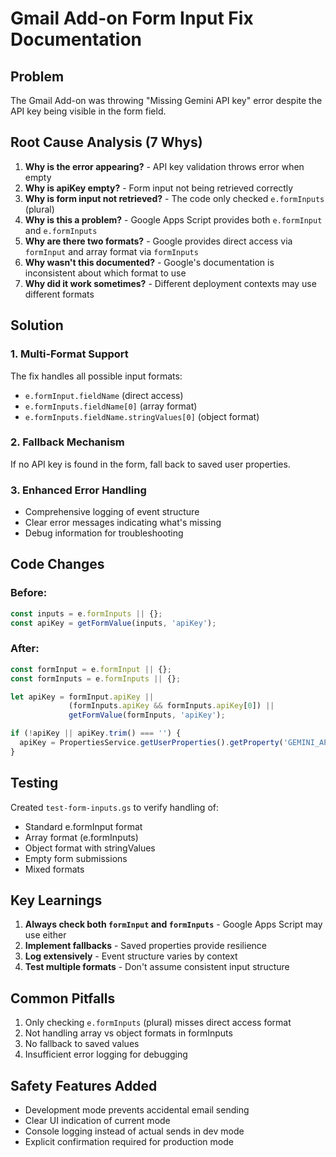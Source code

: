 # Gmail Add-on Form Input Fix Documentation

## Problem
The Gmail Add-on was throwing "Missing Gemini API key" error despite the API key being visible in the form field.

## Root Cause Analysis (7 Whys)

1. **Why is the error appearing?** - API key validation throws error when empty
2. **Why is apiKey empty?** - Form input not being retrieved correctly
3. **Why is form input not retrieved?** - The code only checked `e.formInputs` (plural)
4. **Why is this a problem?** - Google Apps Script provides both `e.formInput` and `e.formInputs`
5. **Why are there two formats?** - Google provides direct access via `formInput` and array format via `formInputs`
6. **Why wasn't this documented?** - Google's documentation is inconsistent about which format to use
7. **Why did it work sometimes?** - Different deployment contexts may use different formats

## Solution

### 1. Multi-Format Support
The fix handles all possible input formats:
- `e.formInput.fieldName` (direct access)
- `e.formInputs.fieldName[0]` (array format)
- `e.formInputs.fieldName.stringValues[0]` (object format)

### 2. Fallback Mechanism
If no API key is found in the form, fall back to saved user properties.

### 3. Enhanced Error Handling
- Comprehensive logging of event structure
- Clear error messages indicating what's missing
- Debug information for troubleshooting

## Code Changes

### Before:
```javascript
const inputs = e.formInputs || {};
const apiKey = getFormValue(inputs, 'apiKey');
```

### After:
```javascript
const formInput = e.formInput || {};
const formInputs = e.formInputs || {};

let apiKey = formInput.apiKey || 
             (formInputs.apiKey && formInputs.apiKey[0]) ||
             getFormValue(formInputs, 'apiKey');

if (!apiKey || apiKey.trim() === '') {
  apiKey = PropertiesService.getUserProperties().getProperty('GEMINI_API_KEY') || '';
}
```

## Testing
Created `test-form-inputs.gs` to verify handling of:
- Standard e.formInput format
- Array format (e.formInputs)
- Object format with stringValues
- Empty form submissions
- Mixed formats

## Key Learnings

1. **Always check both `formInput` and `formInputs`** - Google Apps Script may use either
2. **Implement fallbacks** - Saved properties provide resilience
3. **Log extensively** - Event structure varies by context
4. **Test multiple formats** - Don't assume consistent input structure

## Common Pitfalls

1. Only checking `e.formInputs` (plural) misses direct access format
2. Not handling array vs object formats in formInputs
3. No fallback to saved values
4. Insufficient error logging for debugging

## Safety Features Added

- Development mode prevents accidental email sending
- Clear UI indication of current mode
- Console logging instead of actual sends in dev mode
- Explicit confirmation required for production mode